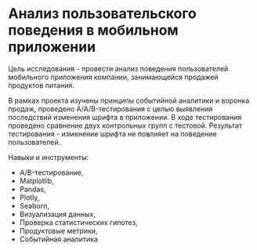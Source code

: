 
# Анализ пользовательского поведения в мобильном приложении

Цель исследования - провести анализ поведения пользователей мобильного приложения компании, занимающейся продажей продуктов питания.   

В рамках проекта изучены принципы событийной аналитики и воронка продаж, проведено A/A/B-тестирования с целью выявления последствий изменения шрифта в приложении. В ходе тестирования проведено сравнение двух контрольных групп с тестовой. Результат тестирования - изменение шрифта не повлияет на поведение пользователей.

Навыки и инструменты:
- A/B-тестирование,
- Matplotlib,
- Pandas,
- Plotly,
- Seaborn, 
- Визуализация данных,
- Проверка статистических гипотез,
- Продуктовые метрики,
- Событийная аналитика

